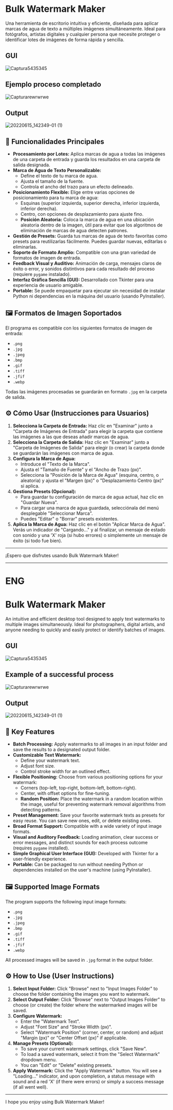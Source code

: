 # Bulk Watermark Maker

Una herramienta de escritorio intuitiva y eficiente, diseñada para aplicar marcas de agua de texto a múltiples imágenes simultáneamente. Ideal para fotógrafos, artistas digitales y cualquier persona que necesite proteger o identificar lotes de imágenes de forma rápida y sencilla.

## GUI
![Captura5435345](https://github.com/user-attachments/assets/02a81534-dd5c-4769-af62-066da4f411d1)
## Ejemplo proceso completado
![Capturarewrwrwe](https://github.com/user-attachments/assets/e1e447c4-33ed-4886-a310-b1983ad0b295)
## Output
![20220615_142349-01 (1)](https://github.com/user-attachments/assets/08d2e751-378d-4bdc-87f0-8916bebbcfd3)

## 🚀 Funcionalidades Principales

* **Procesamiento por Lotes:** Aplica marcas de agua a todas las imágenes de una carpeta de entrada y guarda los resultados en una carpeta de salida designada.
* **Marca de Agua de Texto Personalizable:**
    * Define el texto de tu marca de agua.
    * Ajusta el tamaño de la fuente.
    * Controla el ancho del trazo para un efecto delineado.
* **Posicionamiento Flexible:** Elige entre varias opciones de posicionamiento para tu marca de agua:
    * Esquinas (superior izquierda, superior derecha, inferior izquierda, inferior derecha).
    * Centro, con opciones de desplazamiento para ajuste fino.
    * **Posición Aleatoria:** Coloca la marca de agua en una ubicación aleatoria dentro de la imagen, útil para evitar que los algoritmos de eliminación de marcas de agua detecten patrones.
* **Gestión de Presets:** Guarda tus marcas de agua de texto favoritas como presets para reutilizarlas fácilmente. Puedes guardar nuevas, editarlas o eliminarlas.
* **Soporte de Formato Amplio:** Compatible con una gran variedad de formatos de imagen de entrada.
* **Feedback Visual y Auditivo:** Animación de carga, mensajes claros de éxito o error, y sonidos distintivos para cada resultado del proceso (requiere `pygame` instalado).
* **Interfaz Gráfica Sencilla (GUI):** Desarrollado con Tkinter para una experiencia de usuario amigable.
* **Portable:** Se puede empaquetar para ejecutar sin necesidad de instalar Python ni dependencias en la máquina del usuario (usando PyInstaller).

## 🖼️ Formatos de Imagen Soportados

El programa es compatible con los siguientes formatos de imagen de entrada:

* `.png`
* `.jpg`
* `.jpeg`
* `.bmp`
* `.gif`
* `.tiff`
* `.jfif`
* `.webp`

Todas las imágenes procesadas se guardarán en formato `.jpg` en la carpeta de salida.

## ⚙️ Cómo Usar (Instrucciones para Usuarios)

1.  **Selecciona la Carpeta de Entrada:** Haz clic en "Examinar" junto a "Carpeta de Imágenes de Entrada" para elegir la carpeta que contiene las imágenes a las que deseas añadir marcas de agua.
2.  **Selecciona la Carpeta de Salida:** Haz clic en "Examinar" junto a "Carpeta de Imágenes de Salida" para elegir (o crear) la carpeta donde se guardarán las imágenes con marca de agua.
3.  **Configura la Marca de Agua:**
    * Introduce el "Texto de la Marca".
    * Ajusta el "Tamaño de Fuente" y el "Ancho de Trazo (px)".
    * Selecciona la "Posición de la Marca de Agua" (esquina, centro, o aleatoria) y ajusta el "Margen (px)" o "Desplazamiento Centro (px)" si aplica.
4.  **Gestiona Presets (Opcional):**
    * Para guardar tu configuración de marca de agua actual, haz clic en "Guardar Nueva".
    * Para cargar una marca de agua guardada, selecciónala del menú desplegable "Seleccionar Marca".
    * Puedes "Editar" o "Borrar" presets existentes.
5.  **Aplica la Marca de Agua:** Haz clic en el botón "Aplicar Marca de Agua". Verás un indicador de "Cargando..." y al finalizar, un mensaje de estado con sonido y una 'X' roja (si hubo errores) o simplemente un mensaje de éxito (si todo fue bien).

---

¡Espero que disfrutes usando Bulk Watermark Maker!


---

# ENG

# Bulk Watermark Maker

An intuitive and efficient desktop tool designed to apply text watermarks to multiple images simultaneously. Ideal for photographers, digital artists, and anyone needing to quickly and easily protect or identify batches of images.

## GUI
![Captura5435345](https://github.com/user-attachments/assets/02a81534-dd5c-4769-af62-066da4f411d1)
## Example of a successful process
![Capturarewrwrwe](https://github.com/user-attachments/assets/e1e447c4-33ed-4886-a310-b1983ad0b295)
## Output
![20220615_142349-01 (1)](https://github.com/user-attachments/assets/08d2e751-378d-4bdc-87f0-8916bebbcfd3)

## 🚀 Key Features

* **Batch Processing:** Apply watermarks to all images in an input folder and save the results to a designated output folder.
* **Customizable Text Watermark:**
    * Define your watermark text.
    * Adjust font size.
    * Control stroke width for an outlined effect.
* **Flexible Positioning:** Choose from various positioning options for your watermark:
    * Corners (top-left, top-right, bottom-left, bottom-right).
    * Center, with offset options for fine-tuning.
    * **Random Position:** Place the watermark in a random location within the image, useful for preventing watermark removal algorithms from detecting patterns.
* **Preset Management:** Save your favorite watermark texts as presets for easy reuse. You can save new ones, edit, or delete existing ones.
* **Broad Format Support:** Compatible with a wide variety of input image formats.
* **Visual and Auditory Feedback:** Loading animation, clear success or error messages, and distinct sounds for each process outcome (requires `pygame` installed).
* **Simple Graphical User Interface (GUI):** Developed with Tkinter for a user-friendly experience.
* **Portable:** Can be packaged to run without needing Python or dependencies installed on the user's machine (using PyInstaller).

## 🖼️ Supported Image Formats

The program supports the following input image formats:

* `.png`
* `.jpg`
* `.jpeg`
* `.bmp`
* `.gif`
* `.tiff`
* `.jfif`
* `.webp`

All processed images will be saved in `.jpg` format in the output folder.

## ⚙️ How to Use (User Instructions)

1.  **Select Input Folder:** Click "Browse" next to "Input Images Folder" to choose the folder containing the images you want to watermark.
2.  **Select Output Folder:** Click "Browse" next to "Output Images Folder" to choose (or create) the folder where the watermarked images will be saved.
3.  **Configure Watermark:**
    * Enter the "Watermark Text".
    * Adjust "Font Size" and "Stroke Width (px)".
    * Select "Watermark Position" (corner, center, or random) and adjust "Margin (px)" or "Center Offset (px)" if applicable.
4.  **Manage Presets (Optional):**
    * To save your current watermark settings, click "Save New".
    * To load a saved watermark, select it from the "Select Watermark" dropdown menu.
    * You can "Edit" or "Delete" existing presets.
5.  **Apply Watermark:** Click the "Apply Watermark" button. You will see a "Loading..." indicator, and upon completion, a status message with sound and a red 'X' (if there were errors) or simply a success message (if all went well).

---

I hope you enjoy using Bulk Watermark Maker!
